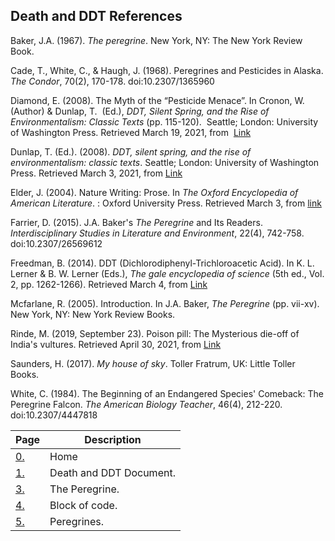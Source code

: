 ## Death and DDT References

Baker, J.A. (1967). _The peregrine_. New York, NY: The New York Review Book.

 
Cade, T., White, C., & Haugh, J. (1968). Peregrines and Pesticides in Alaska. _The Condor_, 70(2),
 170-178. doi:10.2307/1365960

Diamond, E. (2008). The Myth of the “Pesticide Menace”. In Cronon, W. (Author) & Dunlap, T.
  (Ed.), _DDT, Silent Spring, and the Rise of Environmentalism: Classic Texts_ (pp. 115-120).
  Seattle; London: University of Washington Press. Retrieved March 19, 2021, from
   [Link](http://www.jstor.org/stable/j.ctvcwnrw5.29)

 Dunlap, T. (Ed.). (2008). _DDT, silent spring, and the rise of environmentalism: classic texts_.
 Seattle; London: University of Washington Press. Retrieved March 3, 2021, from
 [Link](http://www.jstor.org/stable/j.ctvcwnrw5)

 Elder, J. (2004). Nature Writing: Prose. In _The Oxford Encyclopedia of American Literature_. :
 Oxford University Press. Retrieved March 3, from
 [link](https://www.oxfordreference.com/view/10.1093/acref/9780195156539.001.0001/acref-9780195156539-e-0208)

 Farrier, D. (2015). J.A. Baker's <i>The Peregrine</i> and Its Readers. _Interdisciplinary Studies in
 Literature and Environment_, 22(4), 742-758. doi:10.2307/26569612

 Freedman, B. (2014). DDT (Dichlorodiphenyl-Trichloroacetic Acid). In K. L. Lerner & B. W.
 Lerner (Eds.), _The gale encyclopedia of science_ (5th ed., Vol. 2, pp. 1262-1266).
 Retrieved March 4, from
 [Link](https://link.gale.com/apps/doc/CX3727800715/GVRL?u=luther_col&sid=GVRL&xid=de18163)

 Mcfarlane, R. (2005). Introduction. In J.A. Baker, _The Peregrine_ (pp. vii-xv). New York, NY:
 New York Review Books.

 Rinde, M. (2019, September 23). Poison pill: The Mysterious die-off of India's vultures.
 Retrieved April 30, 2021, from
 [Link](https://www.sciencehistory.org/distillations/poison-pill-the-mysterious-die-off-of-indias-vultures)

 Saunders, H. (2017). _My house of sky_. Toller Fratrum, UK: Little Toller Books.

 White, C. (1984). The Beginning of an Endangered Species' Comeback: The Peregrine Falcon.
 _The American Biology Teacher_, 46(4), 212-220. doi:10.2307/4447818
 
 | **Page**   | **Description** |
| ------ | ----------- |
| [0.](https://github.com/aaronmcgough/Midterm-Project#readme)     | Home |
| [1.](https://github.com/aaronmcgough/Midterm-Project/blob/main/Death_and_DDT_Document.md)     | Death and DDT Document. |
| [3.](https://github.com/aaronmcgough/Midterm-Project/blob/main/The%20Peregrine)     | The Peregrine. |
| [4.](https://github.com/aaronmcgough/Midterm-Project/blob/main/Block%20of%20Code)     | Block of code. |
| [5.](https://github.com/aaronmcgough/Midterm-Project/blob/main/Peregrines)     | Peregrines. |
